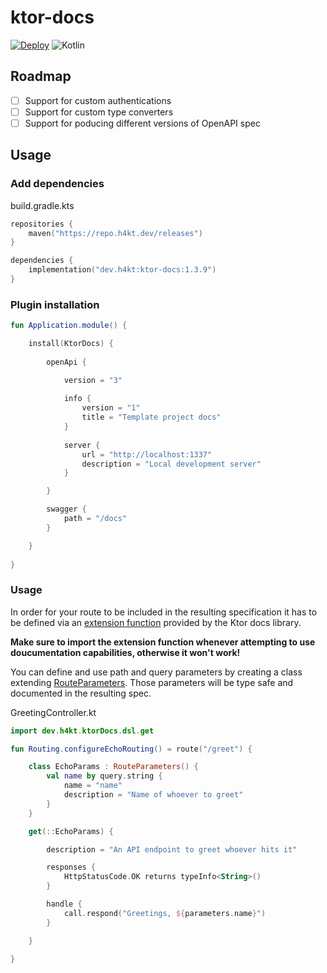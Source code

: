 # ktor-docs
[![Deploy](https://github.com/H4kt/ktor-docs/actions/workflows/deploy.yml/badge.svg)](https://github.com/H4kt/ktor-docs/actions/workflows/deploy.yml)
![Kotlin](https://img.shields.io/badge/kotlin-1.9.21-purple?logo=Kotlin&label=Kotlin)

## Roadmap
- [ ] Support for custom authentications
- [ ] Support for custom type converters
- [ ] Support for poducing different versions of OpenAPI spec

## Usage

### Add dependencies
build.gradle.kts
```kotlin
repositories {
    maven("https://repo.h4kt.dev/releases")
}

dependencies {
    implementation("dev.h4kt:ktor-docs:1.3.9")
}
```

### Plugin installation
```kotlin
fun Application.module() {

    install(KtorDocs) {
    
        openApi {

            version = "3"
    
            info {
                version = "1"
                title = "Template project docs"
            }
    
            server {
                url = "http://localhost:1337"
                description = "Local development server"
            }

        }

        swagger {
            path = "/docs"
        }

    }
    
}
```

### Usage
In order for your route to be included in the resulting specification it has to be defined via an [extension function](https://github.com/H4kt/ktor-docs/blob/main/src/main/kotlin/dev/h4kt/ktorDocs/dsl/RoutingDsl.kt) provided by the Ktor docs library.

**Make sure to import the extension function whenever attempting to use doucumentation capabilities, otherwise it won't work!**

You can define and use path and query parameters by creating a class extending [RouteParameters](https://github.com/H4kt/ktor-docs/blob/main/src/main/kotlin/dev/h4kt/ktorDocs/types/parameters/RouteParameters.kt). Those parameters will be type safe and documented in the resulting spec.

GreetingController.kt
```kotlin
import dev.h4kt.ktorDocs.dsl.get

fun Routing.configureEchoRouting() = route("/greet") {

    class EchoParams : RouteParameters() {
        val name by query.string {
            name = "name"
            description = "Name of whoever to greet"
        }
    }

    get(::EchoParams) {

        description = "An API endpoint to greet whoever hits it"

        responses {
            HttpStatusCode.OK returns typeInfo<String>()
        }

        handle {
            call.respond("Greetings, ${parameters.name}")
        }

    }

}
```
